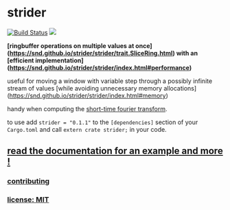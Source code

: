 # strider

[![Build Status](https://travis-ci.org/snd/strider.svg?branch=master)](https://travis-ci.org/snd/strider/branches)
[![](https://meritbadge.herokuapp.com/strider)](https://crates.io/crates/strider)

**[ringbuffer operations on multiple values at once]
(https://snd.github.io/strider/strider/trait.SliceRing.html)
with an
[efficient implementation]
(https://snd.github.io/strider/strider/index.html#performance)**

useful for moving a window with variable step
through a possibly infinite
stream of values
[while avoiding unnecessary memory allocations]
(https://snd.github.io/strider/strider/index.html#memory)

handy when computing the [short-time fourier transform](https://en.wikipedia.org/wiki/Short-time_Fourier_transform).

to use add `strider = "0.1.1"`
to the `[dependencies]` section of your `Cargo.toml` and call `extern crate strider;` in your code.

## [read the documentation for an example and more !](https://snd.github.io/strider/strider/index.html)

### [contributing](contributing.md)

### [license: MIT](LICENSE)
